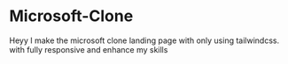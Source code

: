 # Microsoft-Clone
 Heyy I make the microsoft clone landing page with only using tailwindcss. with fully responsive  and enhance my skills 
